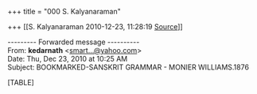 +++
title = "000 S. Kalyanaraman"

+++
[[S. Kalyanaraman	2010-12-23, 11:28:19 [Source](https://groups.google.com/g/bvparishat/c/yZc_7vU5Zdg)]]



--------- Forwarded message ----------  
From: **kedarnath** \<[smart...@yahoo.com]()\>  
Date: Thu, Dec 23, 2010 at 10:25 AM  
Subject: BOOKMARKED-SANSKRIT GRAMMAR - MONIER WILLIAMS.1876  
  

[TABLE]

  

  

